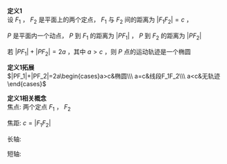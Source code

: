 **定义1**  
设 $F_1$ ， $F_2$ 是平面上的两个定点， $F_1$ 与 $F_2$ 间的距离为 $|F_1F_2|=c$ ，  
  
$P$ 是平面内一个动点， $P$ 到 $F_1$ 的距离为 $|PF_1|$ ， $P$ 到 $F_2$ 的距离为 $|PF_2|$  
  
若 $|PF_1|+|PF_2|=2a$ ，其中 $a>c$ ，则 $P$ 点的运动轨迹是一个椭圆  
  
**定义1拓展**  
$|PF_1|+|PF_2|=2a\begin{cases}a>c&椭圆\\\ a=c&线段F_1F_2\\\ a<c&无轨迹\end{cases}$  
  
**定义1相关概念**  
焦点: 两个定点 $F_1$ ， $F_2$  
  
焦距: $c=|F_1F_2|$  
  
长轴:  
  
短轴:  
